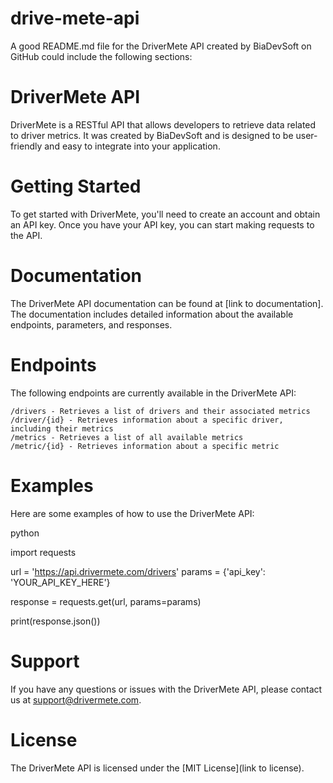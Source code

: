# drive-mete-api

A good README.md file for the DriverMete API created by BiaDevSoft on GitHub could include the following sections:

# DriverMete API

DriverMete is a RESTful API that allows developers to retrieve data related to driver metrics. It was created by BiaDevSoft and is designed to be user-friendly and easy to integrate into your application.

# Getting Started

To get started with DriverMete, you'll need to create an account and obtain an API key. Once you have your API key, you can start making requests to the API.

# Documentation

The DriverMete API documentation can be found at [link to documentation]. The documentation includes detailed information about the available endpoints, parameters, and responses.

# Endpoints

The following endpoints are currently available in the DriverMete API:

    /drivers - Retrieves a list of drivers and their associated metrics
    /driver/{id} - Retrieves information about a specific driver, including their metrics
    /metrics - Retrieves a list of all available metrics
    /metric/{id} - Retrieves information about a specific metric

# Examples

Here are some examples of how to use the DriverMete API:

python

import requests

url = 'https://api.drivermete.com/drivers'
params = {'api_key': 'YOUR_API_KEY_HERE'}

response = requests.get(url, params=params)

print(response.json())

# Support

If you have any questions or issues with the DriverMete API, please contact us at support@drivermete.com.

# License

The DriverMete API is licensed under the [MIT License](link to license).
